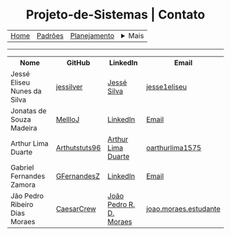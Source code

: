 <h1 align="center"> Projeto-de-Sistemas | Contato</h1>

<table align="center">
    <tr>
        <td><a href="../README.md">Home</a></td>
        <td><a href="/docs/defaults.md">Padrões</a></td>
        <td><a href="plan.md">Planejamento</a></td>
        <td>
            <details style="position: relative;">
                <summary>Mais</summary>
                <ul style="position: absolute; background: transparent; border: 1px solid #ccc; padding: 10px; list-style: none; border-radius: 10px">
                </ul>
            </details>
        </td>
    </tr>
</table>

<hr>

<table align="center">
    <tr>
        <th>Nome</th>
        <th>GitHub</th>
        <th>LinkedIn</th>
        <th>Email</th>
    </tr>
    <tr>
        <td>Jessé Eliseu Nunes da Silva</td>
        <td><a href="https://github.com/jessilver" target="_blank">jessilver</a></td>
        <td><a href="https://www.linkedin.com/in/jess%C3%A9-eliseu-nunes-da-silva-68283127b/" target="_blank">Jessé Silva</a></td>
        <td><a href="mailto:jesse1eliseu@gmail.com">jesse1eliseu</a></td>
    </tr>
    <tr>
        <td>Jonatas de Souza Madeira</td>
        <td><a href="https://github.com/MellloJ" target="_blank">MellloJ</a></td>
        <td><a href="https://linkedin.com/in/jonatassouza" target="_blank">LinkedIn</a></td>
        <td><a href="mailto:jonatassouza@example.com">Email</a></td>
    </tr>
    <tr>
        <td>Arthur Lima Duarte</td>
        <td><a href="https://github.com/Arthutstuts96" target="_blank">Arthutstuts96</a></td>
        <td><a href="https://www.linkedin.com/in/arthur-lima-duarte-4624622a7/" target="_blank">Arthur Lima Duarte</a></td>
        <td><a href="mailto:oarthurlima1575@gmail.com">oarthurlima1575</a></td>
    </tr>
    <tr>
        <td>Gabriel Fernandes Zamora</td>
        <td><a href="https://github.com/GFernandesZ" target="_blank">GFernandesZ</a></td>
        <td><a href="https://linkedin.com/in/gabrielzamora" target="_blank">LinkedIn</a></td>
        <td><a href="mailto:gabrielzamora@example.com">Email</a></td>
    </tr>
    <tr>
        <td>Jão Pedro Ribeiro Dias Moraes</td>
        <td><a href="https://github.com/CaesarCrew" target="_blank">CaesarCrew</a></td>
        <td><a href="https://www.linkedin.com/in/jo%C3%A3o-pedro-ribeiro-dias-moraes-9466b2246/" target="_blank">João Pedro R. D. Moraes</a></td>
        <td><a href="mailto:joao.moraes.estudante@gmail.com">joao.moraes.estudante</a></td>
    </tr>
</table>
